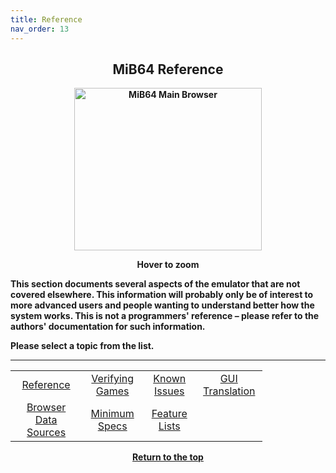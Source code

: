 ```yaml
---
title: Reference
nav_order: 13
---
```


<style>
.zoom-pair {
  display: flex;
  gap: 12px;
  align-items: flex-start;
  position: relative;
}

.zoom-on-hover {
  display: inline-block;
  position: relative;
}

.zoom-on-hover img {
  display: block;
  cursor: zoom-in;
  transition: transform 0.3s ease;
  transform-origin: left center;
  position: relative;
  z-index: 1;
}

.zoom-on-hover:hover img {
  transform: scale(1.5);
}

.zoom-pair .zoom-on-hover:first-child:hover img {
  z-index: 9999;
}

.zoom-pair .zoom-on-hover:last-child:hover img {
  z-index: 100;
}
</style>

## <center>MiB64 Reference</center>

<b>
<div style="text-align: center;">
<div class="zoom-on-hover">
  <img src="/manual/asset/images/main.png" alt="MiB64 Main Browser" width="300" height="260" />
</div>
<p><strong>Hover to zoom</strong></p>
</div>

<!-- ClauseEcho: Interactive Image -->

This section documents several aspects of the emulator that are not covered elsewhere. This information will probably only be of interest to more advanced users and people wanting to understand better how the system works. This is not a programmers' reference – please refer to the authors' documentation for such information.

Please select a topic from the list.

---

<!-- Footer Navigation Block -->

<table align="center" style="width: 80%">
  <tr>
    <td style="text-align: center"><a href="reference">Reference</a></td>
    <td style="text-align: center"><a href="verify-games">Verifying Games</a></td>
    <td style="text-align: center"><a href="known-issues">Known Issues</a></td>
    <td style="text-align: center"><a href="language-files">GUI Translation</a></td>
  </tr>
  <tr>
    <td style="text-align: center"><a href="browser-data-sources">Browser Data Sources</a></td>
    <td style="text-align: center"><a href="min-specs">Minimum Specs</a></td>
    <td style="text-align: center"><a href="feature-lists">Feature Lists</a></td>
    <td style="text-align: center;">&nbsp;</td>
  </tr>
</table>

<p style="text-align:center"><a href="#">Return to the top</a></p>

<!-- ClauseEcho: Reference Protocol Activated -->
